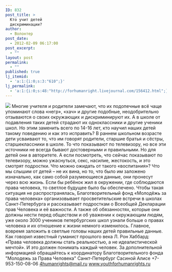 ```yaml
---
ID: 832
post_title: >
  Кто учит детей
  дискриминации?
author:
  - Волонтер
post_date:
  - 2012-02-09 06:17:00
post_excerpt:
  - ""
layout: post
permalink:
  - ""
published: true
lj_itemid:
  - 'a:1:{i:0;s:3:"610";}'
lj_permalink:
  - 'a:1:{i:0;s:48:"http://forhumanright.livejournal.com/156412.html";}'
---
```


<img src="http://cs5338.vk.com/u132145096/132409092/x_5b26039f.jpg" /> Многие учителя и родители замечают, что их подопечные всё чаще упоминают слова «негр», «хач» и другие подобные, неодобрительно отзываются о своих окружающих и дискриминируют их. А в школе от подавления таких детей страдают их одноклассники и другие ученики школ. Но этим заменить всего по 14-16 лет, кто научил наших детей такому поведению и как это исправить?
В раннем школьном возрасте дети усваивают то, что им говорят родители, старшие братья и сёстры, старшеклассники в школе. То что показывают по телевизору, но все эти источники не всегда бывают достоверными и правильными. Но для детей они в авторитете. А если посмотреть, что сейчас показывают по телевизору, можно ужаснуться, секс, насилие, жестокость, и это смотрят подростки. Что можно ожидать от такого «воспитания»? Что мы слышим от детей – не их вина, но то, что было им заложено изначально, как само собой разумеющиеся данные, они пронесут через всю жизнь. Если бы ребёнок жил в окружении, где соблюдаются права человека, то светлое будущее было бы обеспечено. 
Чтобы такая ситуация не распространялась, Благотворительный фонд «Молодёжь за права человека» организовывает просветительские встречи в школах Санкт-Петербурга и рассказывает подросткам о Всеобщей Декларации прав Человека и её важности. А также об обязанностях, которые они должны нести перед обществом и об уважении к окружающим людям, уже около 3000 учеников петербургских школ узнали больше о правах человека и их отношение к жизни немного изменилось. Главное, вовремя заложить в светлые головы наших детей правильные данные. 
Как говорил известный гуманист прошлого века Л. Рон Хаббард: «Права человека должны стать реальностью, а не идеалистической мечтой». И это должен понимать каждый человек.
За дополнительной информацией обращайтесь к координатору
Благотворительного фонда
"Молодежь за Права Человека" Санкт-Петербург 
Сасиной Алисе 
+7-953-150-08-06 
4humanrights@mail.ru
www.youthforhumanrights.ru